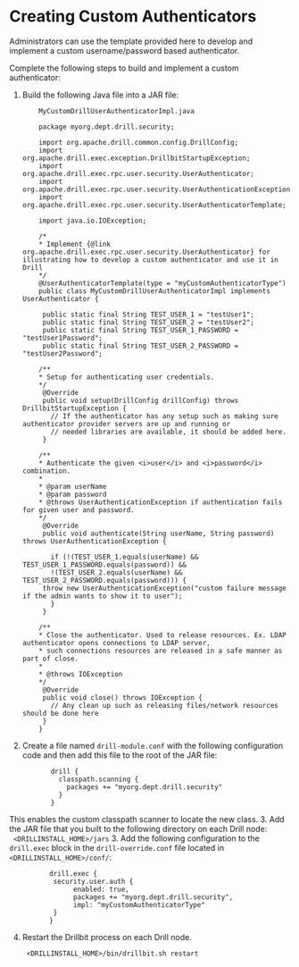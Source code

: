 # Creating Custom Authenticators


Administrators can use the template provided here to develop and implement a custom username/password based authenticator.

Complete the following steps to build and implement a custom authenticator:

1. Build the following Java file into a JAR file: 
 
           MyCustomDrillUserAuthenticatorImpl.java 
           
           package myorg.dept.drill.security;     
           
           import org.apache.drill.common.config.DrillConfig;
           import org.apache.drill.exec.exception.DrillbitStartupException;
           import org.apache.drill.exec.rpc.user.security.UserAuthenticator;
           import org.apache.drill.exec.rpc.user.security.UserAuthenticationException;
           import org.apache.drill.exec.rpc.user.security.UserAuthenticatorTemplate;
           
           import java.io.IOException;
           
           /*
           * Implement {@link org.apache.drill.exec.rpc.user.security.UserAuthenticator} for illustrating how to develop a custom authenticator and use it in Drill
           */
           @UserAuthenticatorTemplate(type = "myCustomAuthenticatorType")
           public class MyCustomDrillUserAuthenticatorImpl implements UserAuthenticator {
           
            public static final String TEST_USER_1 = "testUser1";
            public static final String TEST_USER_2 = "testUser2";
            public static final String TEST_USER_1_PASSWORD = "testUser1Password";
            public static final String TEST_USER_2_PASSWORD = "testUser2Password";
           
           /**
           * Setup for authenticating user credentials.
           */
            @Override
            public void setup(DrillConfig drillConfig) throws DrillbitStartupException {
              // If the authenticator has any setup such as making sure authenticator provider servers are up and running or 
              // needed libraries are available, it should be added here.
            }
           
           /**
           * Authenticate the given <i>user</i> and <i>password</i> combination.
           *
           * @param userName
           * @param password
           * @throws UserAuthenticationException if authentication fails for given user and password.
           */
            @Override
            public void authenticate(String userName, String password) throws UserAuthenticationException {
           
              if (!(TEST_USER_1.equals(userName) && TEST_USER_1_PASSWORD.equals(password)) &&
              !(TEST_USER_2.equals(userName) && TEST_USER_2_PASSWORD.equals(password))) {
            throw new UserAuthenticationException("custom failure message if the admin wants to show it to user");
              }
            }
           
           /**
           * Close the authenticator. Used to release resources. Ex. LDAP authenticator opens connections to LDAP server,
           * such connections resources are released in a safe manner as part of close.
           *
           * @throws IOException
           */
            @Override
            public void close() throws IOException {
              // Any clean up such as releasing files/network resources should be done here
            }
           }  


2. Create a file named `drill-module.conf` with the following configuration code and then add this file to the root of the JAR file: 
         
              drill {
                classpath.scanning {
                  packages += "myorg.dept.drill.security"
                }
              }  
This enables the custom classpath scanner to locate the new class. 
3. Add the JAR file that you built to the following directory on each Drill node:  
   ` <DRILLINSTALL_HOME>/jars`
3. Add the following configuration to the `drill.exec` block in the `drill-override.conf` file located in `<DRILLINSTALL_HOME>/conf/`:  

              drill.exec {
               security.user.auth {
                	enabled: true,
                	packages += "myorg.dept.drill.security",
                	impl: "myCustomAuthenticatorType"
               }
              }  
4. Restart the Drillbit process on each Drill node.
 
        <DRILLINSTALL_HOME>/bin/drillbit.sh restart
       











